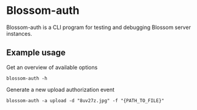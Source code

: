 # Blossom-auth

Blossom-auth is a CLI program for testing and debugging Blossom server instances.

## Example usage

Get an overview of available options
```
blossom-auth -h
```

Generate a new upload authorization event
```
blossom-auth -a upload -d "8uv27z.jpg" -f "{PATH_TO_FILE}"
```
